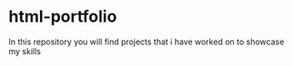 # html-portfolio
In this repository you will find projects that i have worked on to showcase my skills

